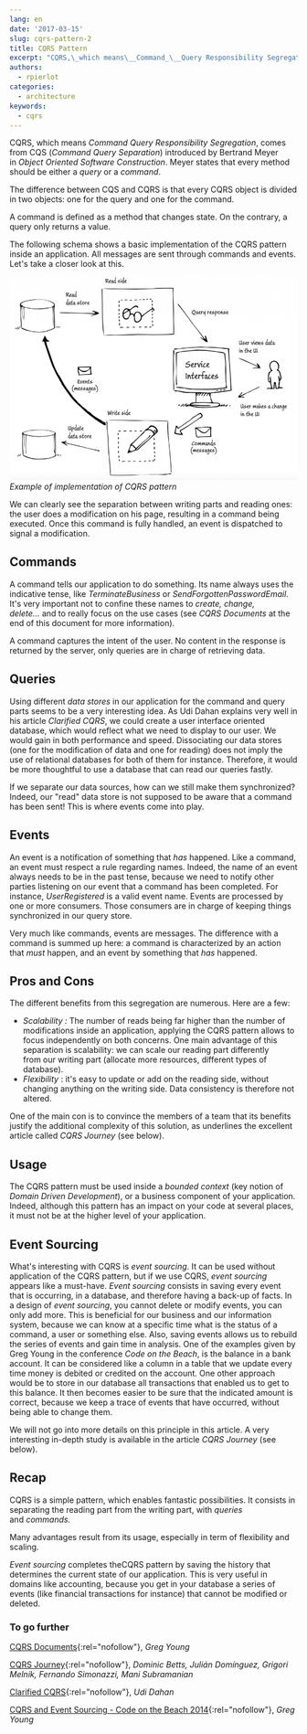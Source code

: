 ```yaml
---
lang: en
date: '2017-03-15'
slug: cqrs-pattern-2
title: CQRS Pattern
excerpt: "CQRS,\_which means\__Command_\__Query Responsibility Segregation_, comes from CQS (_Command Query Separation_) introduced by Bertrand Meyer in\__Object Oriented Software Construction_. Meyer states that\_every method should be either\_a\__query_ or a\__command_."
authors:
  - rpierlot
categories:
  - architecture
keywords:
  - cqrs
---
```


CQRS, which means _Command_ _Query Responsibility Segregation_, comes from CQS (_Command Query Separation_) introduced by Bertrand Meyer in _Object Oriented Software Construction_. Meyer states that every method should be either a _query_ or a _command_.

The difference between CQS and CQRS is that every CQRS object is divided in two objects: one for the query and one for the command.

A command is defined as a method that changes state. On the contrary, a query only returns a value.

The following schema shows a basic implementation of the CQRS pattern inside an application. All messages are sent through commands and events. Let's take a closer look at this.

![Example of implementation of CQRS pattern](/_assets/posts/2015-04-07-cqrs-pattern/cqrs_pattern.png)
*Example of implementation of CQRS pattern*

We can clearly see the separation between writing parts and reading ones: the user does a modification on his page, resulting in a command being executed. Once this command is fully handled, an event is dispatched to signal a modification.

## Commands

A command tells our application to do something. Its name always uses the indicative tense, like _TerminateBusiness_ or _SendForgottenPasswordEmail_. It's very important not to confine these names to _create, change, delete..._ and to really focus on the use cases (see _CQRS Documents_ at the end of this document for more information).

A command captures the intent of the user. No content in the response is returned by the server, only queries are in charge of retrieving data.

## Queries

Using different _data stores_ in our application for the command and query parts seems to be a very interesting idea. As Udi Dahan explains very well in his article _Clarified CQRS_, we could create a user interface oriented database, which would reflect what we need to display to our user. We would gain in both performance and speed.
Dissociating our data stores (one for the modification of data and one for reading) does not imply the use of relational databases for both of them for instance. Therefore, it would be more thoughtful to use a database that can read our queries fastly.

If we separate our data sources, how can we still make them synchronized? Indeed, our "read" data store is not supposed to be aware that a command has been sent! This is where events come into play.

## Events

An event is a notification of something that _has_ happened. Like a command, an event must respect a rule regarding names. Indeed, the name of an event always needs to be in the past tense, because we need to notify other parties listening on our event that a command has been completed. For instance, _UserRegistered_ is a valid event name.
Events are processed by one or more consumers. Those consumers are in charge of keeping things synchronized in our query store.

Very much like commands, events are messages. The difference with a command is summed up here: a command is characterized by an action that _must_ happen, and an event by something that _has_ happened.

## Pros and Cons

The different benefits from this segregation are numerous. Here are a few:

*   _Scalability :_ The number of reads being far higher than the number of modifications inside an application, applying the CQRS pattern allows to focus independently on both concerns. One main advantage of this separation is scalability: we can scale our reading part differently from our writing part (allocate more resources, different types of database).
*   _Flexibility_ : it's easy to update or add on the reading side, without changing anything on the writing side. Data consistency is therefore not altered.

One of the main con is to convince the members of a team that its benefits justify the additional complexity of this solution, as underlines the excellent article called _CQRS Journey_ (see below).

## Usage

The CQRS pattern must be used inside a _bounded context_ (key notion of _Domain Driven Development_), or a business component of your application. Indeed, although this pattern has an impact on your code at several places, it must not be at the higher level of your application.

## Event Sourcing

What's interesting with CQRS is _event sourcing_. It can be used without application of the CQRS pattern, but if we use CQRS, _event sourcing_ appears like a must-have.
_Event sourcing_ consists in saving every event that is occurring, in a database, and therefore having a back-up of facts. In a design of _event sourcing_, you cannot delete or modify events, you can only add more. This is beneficial for our business and our information system, because we can know at a specific time what is the status of a command, a user or something else. Also, saving events allows us to rebuild the series of events and gain time in analysis.
One of the examples given by Greg Young in the conference _Code on the Beach_, is the balance in a bank account. It can be considered like a column in a table that we update every time money is debited or credited on the account. One other approach would be to store in our database all transactions that enabled us to get to this balance. It then becomes easier to be sure that the indicated amount is correct, because we keep a trace of events that have occurred, without being able to change them.

We will not go into more details on this principle in this article. A very interesting in-depth study is available in the article _CQRS Journey_ (see below).

## Recap

CQRS is a simple pattern, which enables fantastic possibilities. It consists in separating the reading part from the writing part, with _queries_ and _commands._

Many advantages result from its usage, especially in term of flexibility and scaling.

_Event sourcing_ completes theCQRS pattern by saving the history that determines the current state of our application. This is very useful in domains like accounting, because you get in your database a series of events (like financial transactions for instance) that cannot be modified or deleted.

### To go further

[CQRS Documents](https://cqrs.files.wordpress.com/2010/11/cqrs_documents.pdf "CQRS Documents"){:rel="nofollow"}, _Greg Young_

[CQRS Journey](https://msdn.microsoft.com/en-us/library/jj554200.aspx "Exploring CQRS and Event Sourcing"){:rel="nofollow"}, _Dominic Betts, Julián Domínguez, Grigori Melnik, Fernando Simonazzi, Mani Subramanian_

[Clarified CQRS](http://www.udidahan.com/2009/12/09/clarified-cqrs/){:rel="nofollow"}, _Udi Dahan_

[CQRS and Event Sourcing - Code on the Beach 2014](https://www.youtube.com/watch?v=JHGkaShoyNs){:rel="nofollow"}, _Greg Young_

